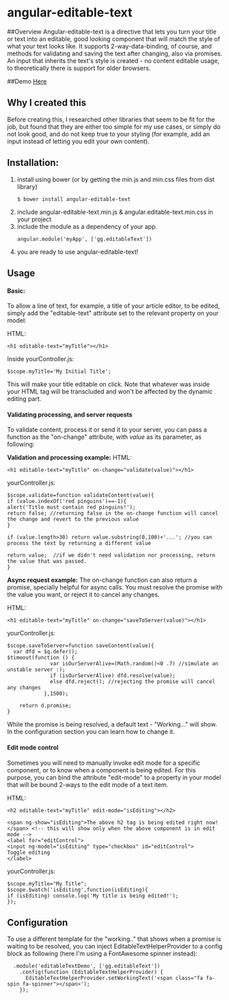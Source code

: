 angular-editable-text
===================

##Overview
Angular-editable-text is a directive that lets you turn your title or text into an editable, good looking component that will match the style of what your text looks like.
It supports 2-way-data-binding, of course, and methods for validating and saving the text after changing, also via promises.
An input that inherits the text's style is created - no content editable usage, to theoretically there is support for older browsers.

##Demo
[Here](http://gabigrin.github.io/angular-editable-text/)

## Why I created this
Before creating this, I researched other libraries that seem to be fit for the job, but found that they are either too simple for my use cases, or simply do not look good, and do not keep true to your styling (for example, add an input instead of letting you edit your own content).


## Installation:
1. install using bower (or by getting the min.js and min.css files from dist library)
    ```
    $ bower install angular-editable-text
    ```
2. include angular-editable-text.min.js & angular.editable-text.min.css in your project
3. include the module as a dependency of your app.
    ```
    angular.module('myApp', ['gg.editableText'])
    ```
4. you are ready to use angular-editable-text!



## Usage


#### Basic:

To allow a line of text, for example, a title of your article editor, to be edited, simply add the "editable-text" attribute set to the relevant property on your model:

HTML:
```
<h1 editable-text="myTitle"></h1>
```

Inside yourController.js:
```
$scope.myTitle='My Initial Title';
```

This will make your title editable on click. Note that whatever was inside your HTML tag will be transcluded and won't be affected by the dynamic editing part.

#### Validating processing, and server requests
To validate content, process it or send it to your server, you can pass a function as the "on-change" attribute, with *value* as its parameter, as following: 


**Validation and processing example:**
HTML:
```
<h1 editable-text="myTitle" on-change="validate(value)"></h1>
```

yourController.js:
```
$scope.validate=function validateContent(value){
if (value.indexOf('red pinguins')==-1){
alert('Title must contain red pinguins!');
return false; //returning false in the on-change function will cancel the change and revert to the previous value
}

if (value.length>30) return value.substring(0,100)+'...'; //you can process the text by returning a different value

return value;  //if we didn't need validation nor processing, return the value that was passed.
}
```


**Async request example:**
The on-change function can also return a promise, specially helpful for async calls. You must resolve the promise with the value you want, or reject it to cancel any changes.

HTML:
```
<h1 editable-text="myTitle" on-change="saveToServer(value)"></h1>
```

yourController.js:
```
$scope.saveToServer=function saveContent(value){
  var dfd = $q.defer();
$timeout(function () {
              var isOurServerAlive=(Math.random()<0 .7) //simulate an unstable server :);
              if (isOurServerAlive) dfd.resolve(value);
              else dfd.reject(); //rejecting the promise will cancel any changes
            },1500);

	return d.promise;
}
```

While the promise is being resolved, a default text - "Working..." will show. In the configuration section you can learn how to change it.


#### Edit mode control
Sometimes you will need to manually invoke edit mode for a specific component, or to know when a component is being edited. For this purpose, you can bind the attribute "edit-mode" to a property in your model that will be bound 2-ways to the edit mode of a text item.

HTML:
```
<h2 editable-text="myTitle" edit-mode="isEditing"></h2>

<span ng-show="isEditing">The above h2 tag is being edited right now!</span> <!-- this will show only when the above component is in edit mode -->
<label for="editControl">
<input ng-model="isEditing" type="checkbox" id="editControl">
Toggle editing
</label>
```

yourController.js:
```
$scope.myTitle="My Title";
$scope.$watch('isEditing',function(isEditing){
if (isEditing) console.log('My title is being edited!');
});
```






## Configuration

To use a different template for the "working.." that shows when a promise is waiting to be resolved, you can inject EditableTextHelperProvider to a config block as following (here I'm using a FontAwesome spinner instead):
```
  .module('editableTextDemo', ['gg.editableText'])
    .config(function (EditableTextHelperProvider) {
      EditableTextHelperProvider.setWorkingText('<span class="fa fa-spin fa-spinner"></span>');
    });
```

